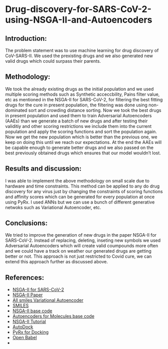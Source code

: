 # Drug-discovery-for-SARS-CoV-2-using-NSGA-II-and-Autoencoders

## Introduction: 
The problem statement was to use machine learning for drug discovery of CoV-SARS-II. We used the prexisting drugs and we also generated new valid drugs which could surpass their parents.

## Methodology:
We took the already existing drugs as the initial population and we used multiple scoring methods such as Synthetic acceccbility, Pains filter value, etc as mentioned in the NSGA-II for SARS-CoV-2, for filtering the best fitting drugs for the cure in present population, the filtering was done using non-dominated sort and crowding distance sorting. Now we took the best drugs in present population and used them to train Adversarial Autoencoders (AAEs) than we generate a batch of new drugs and after testing their validitiy and other scoring restrictions we include them into the current population and apply the scoring functions and sort the population again. Now we get the new population which is better than the previous one, we keep on doing this until we reach our expectations. At the end the AAEs will be capable enough to generate better drugs and we also passed on the best previously obtained drugs which ensures that our model wouldn’t lost.

## Results and discussion:
I was able to implement the above methodology on small scale due to hardware and time constraints. This method can be applied to any do drug discovery for any virus just by changing the constraints of scoring functions and affinity scores which can be generated for every population at once using PyRx. I used ANNs but we can use a bunch of different generative netwoks such as Variational Autoencoder, etc.

## Conclusions:
We tried to improve the generation of new drugs in the paper NSGA-II for SARS-CoV-2. Instead of replacing, deleting, inseting new symbols we used Adversarial Autoencoders which will create valid coumpounds more often and we could have a track on weather our generated drugs are getting better or not. This approach is not just restricted to Covid cure, we can extend this approach further as discussed above.

## References: 
- [NSGA-II for SARS-CoV-2](https://arxiv.org/abs/2005.02666)
- [NSGA-II Paper](https://www.iitk.ac.in/kangal/Deb_NSGA-II.pdf)
- [All smiles Variational Autoencoder](https://arxiv.org/pdf/1905.13343v2.pdf)
- [SMILES](https://en.wikipedia.org/wiki/Simplified_molecular-input_line-entry_system)
- [NSGA-II base code](https://github.com/sahutkarsh/NSGA-II)
- [Autoencoders for Molecules base code](https://github.com/molecularsets/moses/tree/master/moses)
- [NSGA-II Tutorial](http://oklahomaanalytics.com/data-science-techniques/nsga-ii-explained/)
- [AutoDock](http://autodock.scripps.edu/faqs-help/how-to/how-to-prepare-a-ligand-file-for-autodock4)
- [PyRx for Docking](https://pyrx.sourceforge.io)
- [Open Babel](http://openbabel.org/wiki/Main_Page)
- 
